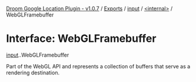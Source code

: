 [Droom Google Location Plugin - v1.0.7](../README.md) / [Exports](../modules.md) / [input](../modules/input.md) / [<internal\>](../modules/input._internal_.md) / WebGLFramebuffer

# Interface: WebGLFramebuffer

[input](../modules/input.md).[<internal>](../modules/input._internal_.md).WebGLFramebuffer

Part of the WebGL API and represents a collection of buffers that serve as a rendering destination.
